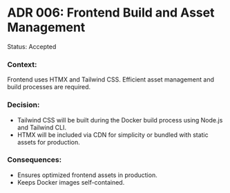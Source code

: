 # ADR 006: Frontend Build and Asset Management
Status: Accepted

### Context:
Frontend uses HTMX and Tailwind CSS. Efficient asset management and build processes are required.

### Decision:
* Tailwind CSS will be built during the Docker build process using Node.js and Tailwind CLI.
* HTMX will be included via CDN for simplicity or bundled with static assets for production.

### Consequences:
* Ensures optimized frontend assets in production.
* Keeps Docker images self-contained.
